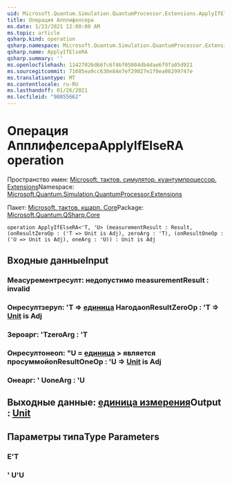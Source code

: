 ```yaml
---
uid: Microsoft.Quantum.Simulation.QuantumProcessor.Extensions.ApplyIfElseRA
title: Операция Апплифелсера
ms.date: 1/23/2021 12:00:00 AM
ms.topic: article
qsharp.kind: operation
qsharp.namespace: Microsoft.Quantum.Simulation.QuantumProcessor.Extensions
qsharp.name: ApplyIfElseRA
qsharp.summary: ''
ms.openlocfilehash: 11427026d66fc6f46f05004db4dae6f9fa05d921
ms.sourcegitcommit: 71605ea9cc630e84e7ef29027e1f0ea06299747e
ms.translationtype: MT
ms.contentlocale: ru-RU
ms.lasthandoff: 01/26/2021
ms.locfileid: "98855662"
---
```

# <a name="applyifelsera-operation"></a><span data-ttu-id="73b37-102">Операция Апплифелсера</span><span class="sxs-lookup"><span data-stu-id="73b37-102">ApplyIfElseRA operation</span></span>

<span data-ttu-id="73b37-103">Пространство имен: [Microsoft. тактов. симулятор. куантумпроцессор. Extensions](xref:Microsoft.Quantum.Simulation.QuantumProcessor.Extensions)</span><span class="sxs-lookup"><span data-stu-id="73b37-103">Namespace: [Microsoft.Quantum.Simulation.QuantumProcessor.Extensions](xref:Microsoft.Quantum.Simulation.QuantumProcessor.Extensions)</span></span>

<span data-ttu-id="73b37-104">Пакет: [Microsoft. тактов. кшарп. Core](https://nuget.org/packages/Microsoft.Quantum.QSharp.Core)</span><span class="sxs-lookup"><span data-stu-id="73b37-104">Package: [Microsoft.Quantum.QSharp.Core](https://nuget.org/packages/Microsoft.Quantum.QSharp.Core)</span></span>




```qsharp
operation ApplyIfElseRA<'T, 'U> (measurementResult : Result, (onResultZeroOp : ('T => Unit is Adj), zeroArg : 'T), (onResultOneOp : ('U => Unit is Adj), oneArg : 'U)) : Unit is Adj
```


## <a name="input"></a><span data-ttu-id="73b37-105">Входные данные</span><span class="sxs-lookup"><span data-stu-id="73b37-105">Input</span></span>

### <a name="measurementresult--__invalidresult__"></a><span data-ttu-id="73b37-106">Меасурементресулт: __недопустимо <Result>__</span><span class="sxs-lookup"><span data-stu-id="73b37-106">measurementResult : __invalid<Result>__</span></span>




### <a name="onresultzeroop--t--unit--is-adj"></a><span data-ttu-id="73b37-107">Онресултзеруп: 'T => [единица](xref:microsoft.quantum.lang-ref.unit)  Нагода</span><span class="sxs-lookup"><span data-stu-id="73b37-107">onResultZeroOp : 'T => [Unit](xref:microsoft.quantum.lang-ref.unit)  is Adj</span></span>




### <a name="zeroarg--t"></a><span data-ttu-id="73b37-108">Зероарг: 'T</span><span class="sxs-lookup"><span data-stu-id="73b37-108">zeroArg : 'T</span></span>




### <a name="onresultoneop--u--unit--is-adj"></a><span data-ttu-id="73b37-109">Онресултонеоп: "U = [единица](xref:microsoft.quantum.lang-ref.unit) > является просуммой</span><span class="sxs-lookup"><span data-stu-id="73b37-109">onResultOneOp : 'U => [Unit](xref:microsoft.quantum.lang-ref.unit)  is Adj</span></span>




### <a name="onearg--u"></a><span data-ttu-id="73b37-110">Онеарг: ' U</span><span class="sxs-lookup"><span data-stu-id="73b37-110">oneArg : 'U</span></span>





## <a name="output--unit"></a><span data-ttu-id="73b37-111">Выходные данные: [единица измерения](xref:microsoft.quantum.lang-ref.unit)</span><span class="sxs-lookup"><span data-stu-id="73b37-111">Output : [Unit](xref:microsoft.quantum.lang-ref.unit)</span></span>



## <a name="type-parameters"></a><span data-ttu-id="73b37-112">Параметры типа</span><span class="sxs-lookup"><span data-stu-id="73b37-112">Type Parameters</span></span>

### <a name="t"></a><span data-ttu-id="73b37-113">Е</span><span class="sxs-lookup"><span data-stu-id="73b37-113">'T</span></span>


### <a name="u"></a><span data-ttu-id="73b37-114">' U</span><span class="sxs-lookup"><span data-stu-id="73b37-114">'U</span></span>

